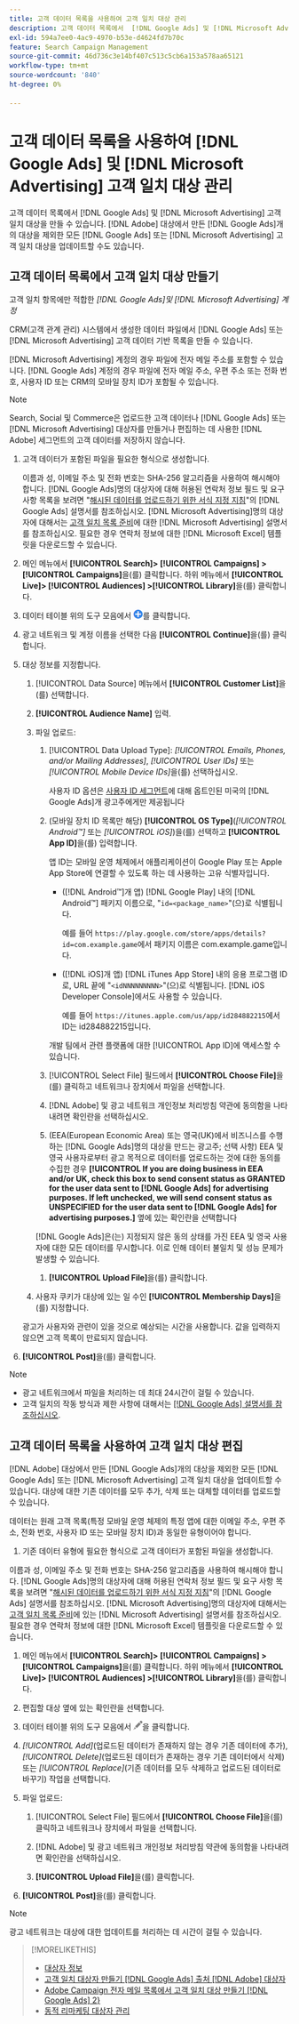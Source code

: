 ```yaml
---
title: 고객 데이터 목록을 사용하여 고객 일치 대상 관리
description: 고객 데이터 목록에서  [!DNL Google Ads] 및 [!DNL Microsoft Advertising] 고객 일치 대상을 만들고 편집하는 방법을 알아봅니다.
exl-id: 594a7ee0-4ac9-4970-b53e-d4624fd7b70c
feature: Search Campaign Management
source-git-commit: 46d736c3e14bf407c513c5cb6a153a578aa65121
workflow-type: tm+mt
source-wordcount: '840'
ht-degree: 0%

---
```


# 고객 데이터 목록을 사용하여 [!DNL Google Ads] 및 [!DNL Microsoft Advertising] 고객 일치 대상 관리

고객 데이터 목록에서 [!DNL Google Ads] 및 [!DNL Microsoft Advertising] 고객 일치 대상을 만들 수 있습니다. [!DNL Adobe] 대상에서 만든 [!DNL Google Ads]개의 대상을 제외한 모든 [!DNL Google Ads] 또는 [!DNL Microsoft Advertising] 고객 일치 대상을 업데이트할 수도 있습니다.

## 고객 데이터 목록에서 고객 일치 대상 만들기

고객 일치 항목에만 적합한 *[!DNL Google Ads]및 [!DNL Microsoft Advertising] 계정*

CRM(고객 관계 관리) 시스템에서 생성한 데이터 파일에서 [!DNL Google Ads] 또는 [!DNL Microsoft Advertising] 고객 데이터 기반 목록을 만들 수 있습니다.

[!DNL Microsoft Advertising] 계정의 경우 파일에 전자 메일 주소를 포함할 수 있습니다. [!DNL Google Ads] 계정의 경우 파일에 전자 메일 주소, 우편 주소 또는 전화 번호, 사용자 ID 또는 CRM의 모바일 장치 ID가 포함될 수 있습니다.

>[!NOTE]
>
>Search, Social 및 Commerce은 업로드한 고객 데이터나 [!DNL Google Ads] 또는 [!DNL Microsoft Advertising] 대상자를 만들거나 편집하는 데 사용한 [!DNL Adobe] 세그먼트의 고객 데이터를 저장하지 않습니다.

1. 고객 데이터가 포함된 파일을 필요한 형식으로 생성합니다.

   이름과 성, 이메일 주소 및 전화 번호는 SHA-256 알고리즘을 사용하여 해시해야 합니다. <!-- Our UI says all, but GGL docs say don't hash user IDs and device IDs. --> [!DNL Google Ads]명의 대상자에 대해 허용된 연락처 정보 필드 및 요구 사항 목록을 보려면 &quot;[해시된 데이터를 업로드하기 위한 서식 지정 지침](https://support.google.com/google-ads/answer/7476159)&quot;의 [!DNL Google Ads] 설명서를 참조하십시오. [!DNL Microsoft Advertising]명의 대상자에 대해서는 [고객 일치 목록 준비](https://help.ads.microsoft.com/#apex/ads/en/56921)에 대한 [!DNL Microsoft Advertising] 설명서를 참조하십시오. 필요한 경우 연락처 정보에 대한 [!DNL Microsoft Excel] 템플릿을 다운로드할 수 있습니다.

1. 메인 메뉴에서 **[!UICONTROL Search]> [!UICONTROL Campaigns] >[!UICONTROL Campaigns]**&#x200B;을(를) 클릭합니다. 하위 메뉴에서 **[!UICONTROL Live]> [!UICONTROL Audiences] >[!UICONTROL Library]**&#x200B;을(를) 클릭합니다.

1. 데이터 테이블 위의 도구 모음에서 ![만들기](/help/search-social-commerce/assets/add.png "만들기")를 클릭합니다.

1. 광고 네트워크 및 계정 이름을 선택한 다음 **[!UICONTROL Continue]**&#x200B;을(를) 클릭합니다.

1. 대상 정보를 지정합니다.

   1. [!UICONTROL Data Source] 메뉴에서 **[!UICONTROL Customer List]**&#x200B;을(를) 선택합니다.

   1. **[!UICONTROL Audience Name]** 입력.

   1. 파일 업로드:

      1. [!UICONTROL Data Upload Type]: *[!UICONTROL Emails, Phones, and/or Mailing Addresses]*, *[!UICONTROL User IDs]* 또는 *[!UICONTROL Mobile Device IDs]*&#x200B;을(를) 선택하십시오.

         사용자 ID 옵션은 [사용자 ID 세그먼트](https://support.google.com/google-ads/answer/9199250)에 대해 옵트인된 미국의 [!DNL Google Ads]개 광고주에게만 제공됩니다

      1. (모바일 장치 ID 목록만 해당) **[!UICONTROL OS Type]**(*[!UICONTROL Android™]* 또는 *[!UICONTROL iOS]*)을(를) 선택하고 **[!UICONTROL App ID]**&#x200B;을(를) 입력합니다.

         앱 ID는 모바일 운영 체제에서 애플리케이션이 Google Play 또는 Apple App Store에 연결할 수 있도록 하는 데 사용하는 고유 식별자입니다.

         * ([!DNL Android™]개 앱) [!DNL Google Play] 내의 [!DNL Android™] 패키지 이름으로, &quot;`id=<package_name>`&quot;(으)로 식별됩니다.

           예를 들어 `https://play.google.com/store/apps/details?id=com.example.game`에서 패키지 이름은 com.example.game입니다.

         * ([!DNL iOS]개 앱) [!DNL iTunes App Store] 내의 응용 프로그램 ID로, URL 끝에 &quot;`<idNNNNNNNNN>`&quot;(으)로 식별됩니다. [!DNL iOS Developer Console]에서도 사용할 수 있습니다.

           예를 들어 `https://itunes.apple.com/us/app/id284882215`에서 ID는 id284882215입니다.

         개발 팀에서 관련 플랫폼에 대한 [!UICONTROL App ID]에 액세스할 수 있습니다.

      1. [!UICONTROL Select File] 필드에서 **[!UICONTROL Choose File]**&#x200B;을(를) 클릭하고 네트워크나 장치에서 파일을 선택합니다.

      1. [!DNL Adobe] 및 광고 네트워크 개인정보 처리방침 약관에 동의함을 나타내려면 확인란을 선택하십시오.

      1. (EEA(European Economic Area) 또는 영국(UK)에서 비즈니스를 수행하는 [!DNL Google Ads]명의 대상을 만드는 광고주; 선택 사항) EEA 및 영국 사용자로부터 광고 목적으로 데이터를 업로드하는 것에 대한 동의를 수집한 경우 **[!UICONTROL If you are doing business in EEA and/or UK, check this box to send consent status as GRANTED for the user data sent to [!DNL Google Ads] for advertising purposes. If left unchecked, we will send consent status as UNSPECIFIED for the user data sent to [!DNL Google Ads] for advertising purposes.]** 옆에 있는 확인란을 선택합니다

      [!DNL Google Ads]은(는) 지정되지 않은 동의 상태를 가진 EEA 및 영국 사용자에 대한 모든 데이터를 무시합니다. 이로 인해 데이터 불일치 및 성능 문제가 발생할 수 있습니다.

      1. **[!UICONTROL Upload File]**&#x200B;을(를) 클릭합니다.

   1. 사용자 쿠키가 대상에 있는 일 수인 **[!UICONTROL Membership Days]**&#x200B;을(를) 지정합니다.

   광고가 사용자와 관련이 있을 것으로 예상되는 시간을 사용합니다. 값을 입력하지 않으면 고객 목록이 만료되지 않습니다.

1. **[!UICONTROL Post]**&#x200B;을(를) 클릭합니다.

>[!NOTE]
>
>* 광고 네트워크에서 파일을 처리하는 데 최대 24시간이 걸릴 수 있습니다.
>* 고객 일치의 작동 방식과 제한 사항에 대해서는 [[!DNL Google Ads] 설명서를 참조하십시오](https://support.google.com/displayvideo/answer/9539301).

## 고객 데이터 목록을 사용하여 고객 일치 대상 편집

[!DNL Adobe] 대상에서 만든 [!DNL Google Ads]개의 대상을 제외한 모든 [!DNL Google Ads] 또는 [!DNL Microsoft Advertising] 고객 일치 대상을 업데이트할 수 있습니다. 대상에 대한 기존 데이터를 모두 추가, 삭제 또는 대체할 데이터를 업로드할 수 있습니다.

데이터는 원래 고객 목록(특정 모바일 운영 체제의 특정 앱에 대한 이메일 주소, 우편 주소, 전화 번호, 사용자 ID 또는 모바일 장치 ID)과 동일한 유형이어야 합니다.

1. 기존 데이터 유형에 필요한 형식으로 고객 데이터가 포함된 파일을 생성합니다.

이름과 성, 이메일 주소 및 전화 번호는 SHA-256 알고리즘을 사용하여 해시해야 합니다. <!-- Our UI says all, but GGL docs say don't hash user IDs and device IDs. --> [!DNL Google Ads]명의 대상자에 대해 허용된 연락처 정보 필드 및 요구 사항 목록을 보려면 &quot;[해시된 데이터를 업로드하기 위한 서식 지정 지침](https://support.google.com/google-ads/answer/7476159)&quot;의 [!DNL Google Ads] 설명서를 참조하십시오. [!DNL Microsoft Advertising]명의 대상자에 대해서는 [고객 일치 목록 준비](https://help.ads.microsoft.com/#apex/ads/en/56921)에 있는 [!DNL Microsoft Advertising] 설명서를 참조하십시오. 필요한 경우 연락처 정보에 대한 [!DNL Microsoft Excel] 템플릿을 다운로드할 수 있습니다.

1. 메인 메뉴에서 **[!UICONTROL Search]> [!UICONTROL Campaigns] >[!UICONTROL Campaigns]**&#x200B;을(를) 클릭합니다. 하위 메뉴에서 **[!UICONTROL Live]> [!UICONTROL Audiences] >[!UICONTROL Library]**&#x200B;을(를) 클릭합니다.

1. 편집할 대상 옆에 있는 확인란을 선택합니다.

1. 데이터 테이블 위의 도구 모음에서 ![편집](/help/search-social-commerce/assets/edit.png)을 클릭합니다.

1. *[!UICONTROL Add]*(업로드된 데이터가 존재하지 않는 경우 기존 데이터에 추가), *[!UICONTROL Delete]*(업로드된 데이터가 존재하는 경우 기존 데이터에서 삭제) 또는 *[!UICONTROL Replace]*(기존 데이터를 모두 삭제하고 업로드된 데이터로 바꾸기) 작업을 선택합니다.

1. 파일 업로드:

   1. [!UICONTROL Select File] 필드에서 **[!UICONTROL Choose File]**&#x200B;을(를) 클릭하고 네트워크나 장치에서 파일을 선택합니다.

   1. [!DNL Adobe] 및 광고 네트워크 개인정보 처리방침 약관에 동의함을 나타내려면 확인란을 선택하십시오.

   1. **[!UICONTROL Upload File]**&#x200B;을(를) 클릭합니다.

1. **[!UICONTROL Post]**&#x200B;을(를) 클릭합니다.

>[!NOTE]
>
>광고 네트워크는 대상에 대한 업데이트를 처리하는 데 시간이 걸릴 수 있습니다.

>[!MORELIKETHIS]
>
>* [대상자 정보](audience-about.md)
>* [고객 일치 대상자 만들기 [!DNL Google Ads] 출처 [!DNL Adobe] 대상자](google-audience-from-adobe-audience.md)
>* [Adobe Campaign 전자 메일 목록에서 고객 일치 대상 만들기 [!DNL Google Ads] 2}](google-audience-from-campaign-email-list.md)
>* [동적 리마케팅 대상자 관리](audience-dynamic-remarketing-manage.md)
